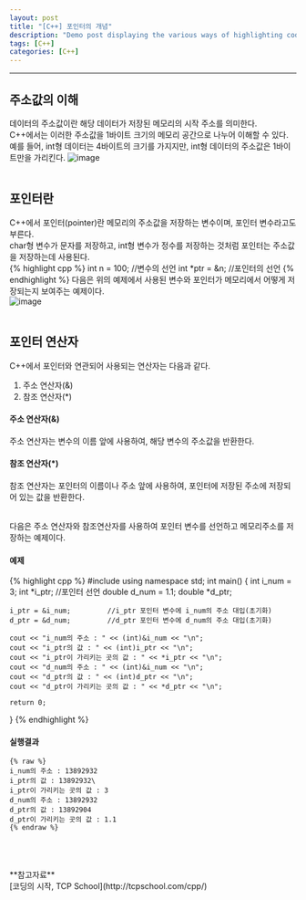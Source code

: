 ```yaml
---
layout: post
title: "[C++] 포인터의 개념"
description: "Demo post displaying the various ways of highlighting code in Markdown."
tags: [C++]
categories: [C++]
---
```


------------------------------------------------------------------------------------------------------------

## 주소값의 이해
데이터의 주소값이란 해당 데이터가 저장된 메모리의 시작 주소를 의미한다.  
C++에서는 이러한 주소값을 1바이트 크기의 메모리 공간으로 나누어 이해할 수 있다.  
예를 들어, int형 데이터는 4바이트의 크기를 가지지만, int형 데이터의 주소값은 1바이트만을 가리킨다.
![image](https://user-images.githubusercontent.com/52437364/76714845-be984300-676c-11ea-8189-a9035191f918.png)
<br/>
<br/>

## 포인터란
C++에서 포인터(pointer)란 메모리의 주소값을 저장하는 변수이며, 포인터 변수라고도 부른다.  
char형 변수가 문자를 저장하고, int형 변수가 정수를 저장하는 것처럼 포인터는 주소값을 저장하는데 사용된다.  
{% highlight cpp %}
int n = 100;     //변수의 선언
int \*ptr = &n;  //포인터의 선언
{% endhighlight %}
다음은 위의 예제에서 사용된 변수와 포인터가 메모리에서 어떻게 저장되는지 보여주는 예제이다.  
![image](https://user-images.githubusercontent.com/52437364/76714959-63b31b80-676d-11ea-8939-caedc18070b1.png)
<br/>
<br/>

## 포인터 연산자
C++에서 포인터와 연관되어 사용되는 연산자는 다음과 같다.
1. 주소 연산자(&)
2. 참조 연산자(*)

#### 주소 연산자(&)
주소 연산자는 변수의 이름 앞에 사용하여, 해당 변수의 주소값을 반환한다.  

#### 참조 연산자(\*)
참조 연산자는 포인터의 이름이나 주소 앞에 사용하여, 포인터에 저장된 주소에 저장되어 있는 값을 반환한다.  


<br/>
다음은 주소 연산자와 참조연산자를 사용하여 포인터 변수를 선언하고 메모리주소를 저장하는 예제이다. 

#### 예제
{% highlight cpp %}
#include <iostream>
using namespace std;
int main()
{
	int i_num = 3;
	int *i_ptr;         //포인터 선언
	double d_num = 1.1;
	double *d_ptr;

	i_ptr = &i_num;			//i_ptr 포인터 변수에 i_num의 주소 대입(초기화)
	d_ptr = &d_num;			//d_ptr 포인터 변수에 d_num의 주소 대입(초기화)

	cout << "i_num의 주소 : " << (int)&i_num << "\n";
	cout << "i_ptr의 값 : " << (int)i_ptr << "\n";
	cout << "i_ptr이 가리키는 곳의 값 : " << *i_ptr << "\n";
	cout << "d_num의 주소 : " << (int)&i_num << "\n";
	cout << "d_ptr의 값 : " << (int)d_ptr << "\n";
	cout << "d_ptr이 가리키는 곳의 값 : " << *d_ptr << "\n";

	return 0;
}
{% endhighlight %}

#### 실행결과
    {% raw %}
    i_num의 주소 : 13892932
    i_ptr의 값 : 13892932\
    i_ptr이 가리키는 곳의 값 : 3
    d_num의 주소 : 13892932
    d_ptr의 값 : 13892904
    d_ptr이 가리키는 곳의 값 : 1.1
    {% endraw %} 
    
<br/>
<br/>
<br/>
**참고자료**<br/>
[코딩의 시작, TCP School](http://tcpschool.com/cpp/)
